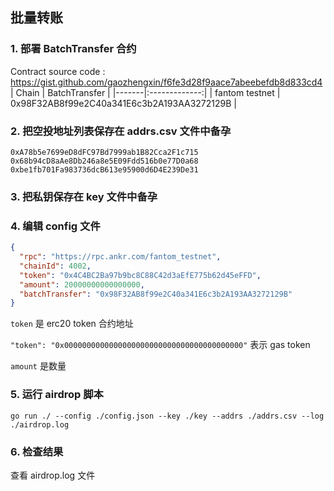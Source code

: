 ## 批量转账
### 1. 部署 BatchTransfer 合约
Contract source code : https://gist.github.com/gaozhengxin/f6fe3d28f9aace7abeebefdb8d833cd4
| Chain | BatchTransfer |
|-------|:-------------:|
| fantom testnet | 0x98F32AB8f99e2C40a341E6c3b2A193AA3272129B |

### 2. 把空投地址列表保存在 addrs.csv 文件中备孕
```csv
0xA78b5e7699eD8dFC97Bd7999ab1B82Cca2F1c715
0x68b94cD8aAe8Db246a8e5E09Fdd516b0e77D0a68
0xbe1fb701Fa983736dcB613e95900d6D4E239De31
```

### 3. 把私钥保存在 key 文件中备孕

### 4. 编辑 config 文件
```json
{
  "rpc": "https://rpc.ankr.com/fantom_testnet",
  "chainId": 4002,
  "token": "0x4C4BC2Ba97b9bc8C88C42d3aEfE775b62d45eFFD",
  "amount": 20000000000000000,
  "batchTransfer": "0x98F32AB8f99e2C40a341E6c3b2A193AA3272129B"
}
```
`token` 是 erc20 token 合约地址

`"token": "0x0000000000000000000000000000000000000000"` 表示 gas token

`amount` 是数量

### 5. 运行 airdrop 脚本
```shell
go run ./ --config ./config.json --key ./key --addrs ./addrs.csv --log ./airdrop.log
```

### 6. 检查结果
查看 airdrop.log 文件